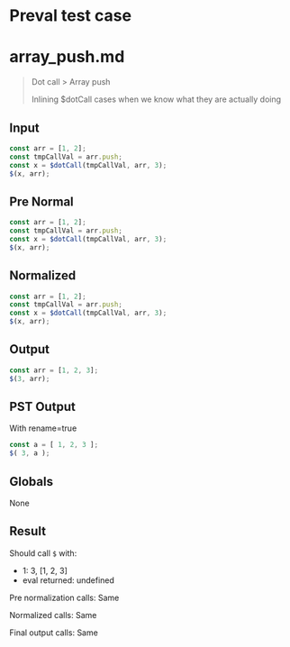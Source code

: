 # Preval test case

# array_push.md

> Dot call > Array push
>
> Inlining $dotCall cases when we know what they are actually doing

## Input

`````js filename=intro
const arr = [1, 2];
const tmpCallVal = arr.push;
const x = $dotCall(tmpCallVal, arr, 3);
$(x, arr);
`````

## Pre Normal


`````js filename=intro
const arr = [1, 2];
const tmpCallVal = arr.push;
const x = $dotCall(tmpCallVal, arr, 3);
$(x, arr);
`````

## Normalized


`````js filename=intro
const arr = [1, 2];
const tmpCallVal = arr.push;
const x = $dotCall(tmpCallVal, arr, 3);
$(x, arr);
`````

## Output


`````js filename=intro
const arr = [1, 2, 3];
$(3, arr);
`````

## PST Output

With rename=true

`````js filename=intro
const a = [ 1, 2, 3 ];
$( 3, a );
`````

## Globals

None

## Result

Should call `$` with:
 - 1: 3, [1, 2, 3]
 - eval returned: undefined

Pre normalization calls: Same

Normalized calls: Same

Final output calls: Same
